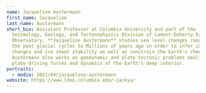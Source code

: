 ```yaml
---
name: Jacqueline Austermann
first_name: Jacqueline
last_name: Austermann
short_bio: Assistant Professor at Columbia University and part of the
  Seismology, Geology, and Tectonophysics Division of Lamont-Doherty Earth
  Observatory, **Jacqueline Austermann** studies sea level changes ranging from
  the past glacial cycles to Millions of years ago in order to infer ice mass
  changes and ice sheet stability as well as constrain the Earth's rheology.
  Austermann also works on geodynamic and plate tectonic problems dealing with
  plate driving forces and dynamics of the Earth's deep interior.
portraits:
  - media: 2021/04/jacqueline-austermann
website: https://www.ldeo.columbia.edu/~jackya/
---
```

